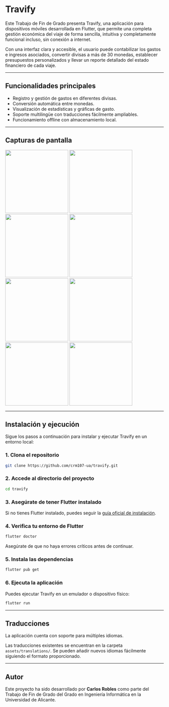 # Travify

Este Trabajo de Fin de Grado presenta Travify, una aplicación para dispositivos móviles
desarrollada en Flutter, que permite una completa gestión económica del viaje de forma
sencilla, intuitiva y completamente funcional incluso, sin conexión a internet. 

Con una interfaz
clara y accesible, el usuario puede contabilizar los gastos e ingresos asociados, convertir divisas
a más de 30 monedas, establecer presupuestos personalizados y llevar un reporte detallado
del estado financiero de cada viaje.

---

## Funcionalidades principales

- Registro y gestión de gastos en diferentes divisas.
- Conversión automática entre monedas.
- Visualización de estadísticas y gráficas de gasto.
- Soporte multilingüe con traducciones fácilmente ampliables.
- Funcionamiento offline con almacenamiento local.

---

## Capturas de pantalla

<p float="left">
  <img src="https://is1-ssl.mzstatic.com/image/thumb/PurpleSource221/v4/7c/ad/52/7cad52af-7d2f-5e97-4092-3544494a34f0/1_ger_ready.png/400x800bb.png" width="200" />
  <img src="https://is1-ssl.mzstatic.com/image/thumb/PurpleSource211/v4/e6/97/00/e6970052-828f-79e4-37b7-2f535e85e2cd/2_home.png/400x800bb.png" width="200" />
  <img src="https://is1-ssl.mzstatic.com/image/thumb/PurpleSource221/v4/3c/48/eb/3c48ebab-ea7e-684f-79ef-92995a50386e/3_expenses.png/400x800bb.png" width="200" />
  <img src="https://is1-ssl.mzstatic.com/image/thumb/PurpleSource221/v4/d2/ba/f4/d2baf475-0088-4cdd-ee4d-b3248b0d140d/4_incomes.png/400x800bb.png" width="200" />
  <img src="https://is1-ssl.mzstatic.com/image/thumb/PurpleSource221/v4/55/8e/d6/558ed68c-70d1-424e-c86d-de4b2f6786a5/4_changes.png/400x800bb.png" width="200" />
  <img src="https://is1-ssl.mzstatic.com/image/thumb/PurpleSource221/v4/54/81/4c/54814ce7-4fe2-90b9-39aa-f72f08c22f17/5_change_form.png/400x800bb.png" width="200" />
  <img src="https://is1-ssl.mzstatic.com/image/thumb/PurpleSource221/v4/32/80/16/32801674-eaeb-1355-b3e9-0fb0fa973f0a/6_graphs.png/400x800bb.png" width="200" />
  <img src="https://is1-ssl.mzstatic.com/image/thumb/PurpleSource221/v4/66/cf/1b/66cf1b76-46d1-7d69-d71a-f96e012c1dfe/7_history.png/400x800bb.png" width="200" />
</p>

---

## Instalación y ejecución

Sigue los pasos a continuación para instalar y ejecutar Travify en un entorno local:

### 1. Clona el repositorio

```bash
git clone https://github.com/crm107-ua/travify.git
```

### 2. Accede al directorio del proyecto

```bash
cd travify
```

### 3. Asegúrate de tener Flutter instalado

Si no tienes Flutter instalado, puedes seguir la [guía oficial de instalación](https://docs.flutter.dev/get-started/install).

### 4. Verifica tu entorno de Flutter

```bash
flutter doctor
```

Asegúrate de que no haya errores críticos antes de continuar.

### 5. Instala las dependencias

```bash
flutter pub get
```

### 6. Ejecuta la aplicación

Puedes ejecutar Travify en un emulador o dispositivo físico:

```bash
flutter run
```

---

## Traducciones

La aplicación cuenta con soporte para múltiples idiomas. 

Las traducciones existentes se encuentran en la carpeta `assets/translations/`. Se pueden añadir nuevos idiomas fácilmente siguiendo el formato proporcionado.

---

## Autor

Este proyecto ha sido desarrollado por **Carlos Robles** como parte del Trabajo de Fin de Grado del Grado en Ingeniería Informática en la Universidad de Alicante.